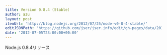 ```yaml
---
title: Version 0.8.4 (Stable)
author: azu
layout: post
itemUrl: 'http://blog.nodejs.org/2012/07/25/node-v0-8-4-stable/'
editJSONPath: 'https://github.com/jser/jser.info/edit/gh-pages/data/2012/07/index.json'
date: '2012-07-05T23:00:00+00:00'
---
```

Node.js 0.8.4リリース
